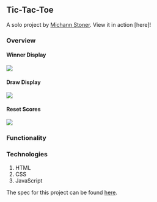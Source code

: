 ## Tic-Tac-Toe

A solo project by [Michann Stoner](https://github.com/michannstoner).
View it in action [here]!

### Overview

#### Winner Display
![](https://media.giphy.com/media/D2MANGHaL8ALwxUrkv/giphy.gif)

#### Draw Display
![](https://media.giphy.com/media/Ftz6F1dmd4CmnNDKlR/giphy.gif)

#### Reset Scores
![](https://media.giphy.com/media/dc53xwr1hPnyETRUpR/giphy.gif)



### Functionality



### Technologies

1. HTML
2. CSS
3. JavaScript


The spec for this project can be found [here](https://frontend.turing.io/projects/module-1/tic-tac-toe-solo.html).
